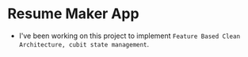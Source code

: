 # Resume Maker App

* I've been working on this project to implement `Feature Based Clean Architecture, cubit state management`.
